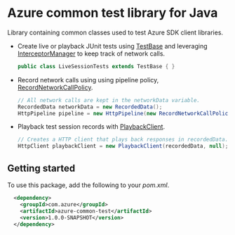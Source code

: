 # Azure common test library for Java

Library containing common classes used to test Azure SDK client libraries.

* Create live or playback JUnit tests using [TestBase](./src/main/java/com/azure/common/test/TestBase.java) and
  leveraging [InterceptorManager](./src/main/java/com/azure/common/test/InterceptorManager.java) to keep track of
  network calls.
  ```java
  public class LiveSessionTests extends TestBase { }
  ```
* Record network calls using using pipeline policy, 
  [RecordNetworkCallPolicy](./src/main/java/com/azure/common/test/policy/RecordNetworkCallPolicy.java).
  ```java
  // All network calls are kept in the networkData variable.
  RecordedData networkData = new RecordedData();
  HttpPipeline pipeline = new HttpPipeline(new RecordNetworkCallPolicy(recordedData));
  ```
* Playback test session records with [PlaybackClient](./src/main/java/com/azure/common/test/http/PlaybackClient.java).
  ```java
  // Creates a HTTP client that plays back responses in recordedData.
  HttpClient playbackClient = new PlaybackClient(recordedData, null);
  ```

## Getting started

To use this package, add the following to your _pom.xml_.
```xml
  <dependency>
    <groupId>com.azure</groupId>
    <artifactId>azure-common-test</artifactId>
    <version>1.0.0-SNAPSHOT</version>
  </dependency>
```
